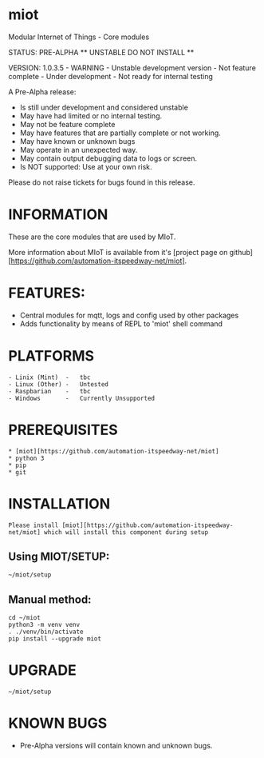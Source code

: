 # miot
Modular Internet of Things - Core modules

STATUS:  PRE-ALPHA  ** UNSTABLE DO NOT INSTALL **

VERSION: 1.0.3.5
    - WARNING - Unstable development version
    - Not feature complete
    - Under development
    - Not ready for internal testing

A Pre-Alpha release:
* Is still under development and considered unstable
* May have had limited or no internal testing.
* May not be feature complete
* May have features that are partially complete or not working. 
* May have known or unknown bugs
* May operate in an unexpected way. 
* May contain output debugging data to logs or screen.
* Is NOT supported: Use at your own risk.

Please do not raise tickets for bugs found in this release.

# INFORMATION

These are the core modules that are used by MIoT.

More information about MIoT is available from it's [project page on github][https://github.com/automation-itspeedway-net/miot].

# FEATURES:

* Central modules for mqtt, logs and config used by other packages
* Adds functionality by means of REPL to 'miot' shell command

# PLATFORMS

    - Linix (Mint)  -   tbc
    - Linux (Other) -   Untested
    - Raspbarian    -   tbc
    - Windows       -   Currently Unsupported
    
# PREREQUISITES

    * [miot][https://github.com/automation-itspeedway-net/miot]
    * python 3
    * pip
    * git

# INSTALLATION

    Please install [miot][https://github.com/automation-itspeedway-net/miot] which will install this component during setup
    
## Using MIOT/SETUP:

    ~/miot/setup

## Manual method:

    cd ~/miot
    python3 -m venv venv
    . ./venv/bin/activate
    pip install --upgrade miot

# UPGRADE

    ~/miot/setup
    
# KNOWN BUGS

* Pre-Alpha versions will contain known and unknown bugs.
